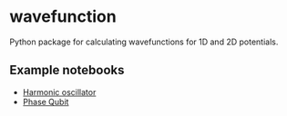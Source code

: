wavefunction
============

Python package for calculating wavefunctions for 1D and 2D potentials.


Example notebooks
-----------------

* [Harmonic oscillator](http://nbviewer.ipython.org/urls/raw.github.com/jrjohansson/wavefunction/master/Wavefunction-Harmonic-Oscillator.ipynb.ipynb)
* [Phase Qubit](http://nbviewer.ipython.org/urls/raw.github.com/jrjohansson/wavefunction/master/Wavefunction-Phase-Qubit.ipynb.ipynb)

